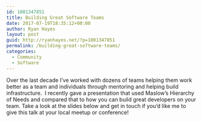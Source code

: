 ```yaml
---
id: 1001347851
title: Building Great Software Teams
date: 2017-07-19T18:35:12+00:00
author: Ryan Hayes
layout: post
guid: http://ryanhayes.net/?p=1001347851
permalink: /building-great-software-teams/
categories:
  - Community
  - Software
---
```

Over the last decade I&#8217;ve worked with dozens of teams helping them work better as a team and individuals through mentoring and helping build infrastructure.  I recently gave a presentation that used Maslow&#8217;s Hierarchy of Needs and compared that to how you can build great developers on your team. Take a look at the slides below and get in touch if you&#8217;d like me to give this talk at your local meetup or conference!